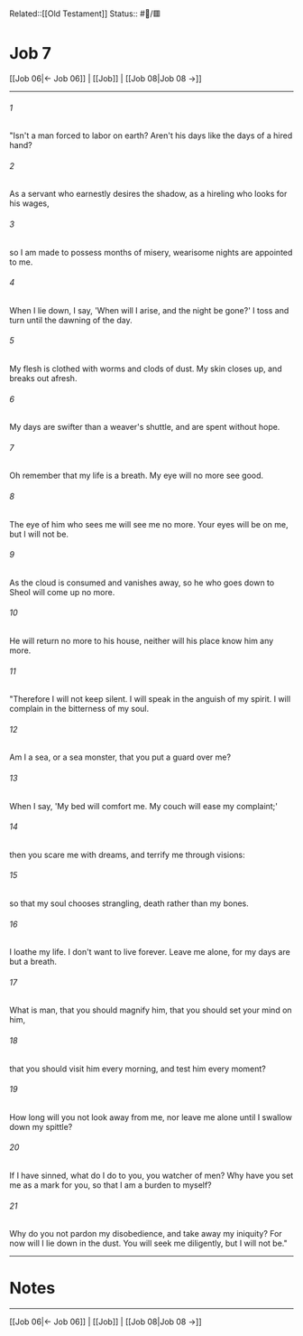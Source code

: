 Related::[[Old Testament]]
Status:: #📖/🟥
# Job 7

[[Job 06|← Job 06]] | [[Job]] | [[Job 08|Job 08 →]]
***



###### 1 
"Isn't a man forced to labor on earth? Aren't his days like the days of a hired hand? 

###### 2 
As a servant who earnestly desires the shadow, as a hireling who looks for his wages, 

###### 3 
so I am made to possess months of misery, wearisome nights are appointed to me. 

###### 4 
When I lie down, I say, 'When will I arise, and the night be gone?' I toss and turn until the dawning of the day. 

###### 5 
My flesh is clothed with worms and clods of dust. My skin closes up, and breaks out afresh. 

###### 6 
My days are swifter than a weaver's shuttle, and are spent without hope. 

###### 7 
Oh remember that my life is a breath. My eye will no more see good. 

###### 8 
The eye of him who sees me will see me no more. Your eyes will be on me, but I will not be. 

###### 9 
As the cloud is consumed and vanishes away, so he who goes down to Sheol will come up no more. 

###### 10 
He will return no more to his house, neither will his place know him any more. 

###### 11 
"Therefore I will not keep silent. I will speak in the anguish of my spirit. I will complain in the bitterness of my soul. 

###### 12 
Am I a sea, or a sea monster, that you put a guard over me? 

###### 13 
When I say, 'My bed will comfort me. My couch will ease my complaint;' 

###### 14 
then you scare me with dreams, and terrify me through visions: 

###### 15 
so that my soul chooses strangling, death rather than my bones. 

###### 16 
I loathe my life. I don't want to live forever. Leave me alone, for my days are but a breath. 

###### 17 
What is man, that you should magnify him, that you should set your mind on him, 

###### 18 
that you should visit him every morning, and test him every moment? 

###### 19 
How long will you not look away from me, nor leave me alone until I swallow down my spittle? 

###### 20 
If I have sinned, what do I do to you, you watcher of men? Why have you set me as a mark for you, so that I am a burden to myself? 

###### 21 
Why do you not pardon my disobedience, and take away my iniquity? For now will I lie down in the dust. You will seek me diligently, but I will not be."

---
# Notes


***
[[Job 06|← Job 06]] | [[Job]] | [[Job 08|Job 08 →]]
